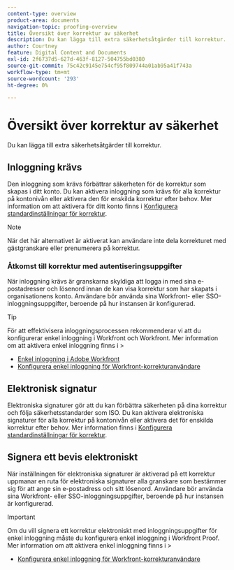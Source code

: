 ```yaml
---
content-type: overview
product-area: documents
navigation-topic: proofing-overview
title: Översikt över korrektur av säkerhet
description: Du kan lägga till extra säkerhetsåtgärder till korrektur.
author: Courtney
feature: Digital Content and Documents
exl-id: 2f6737d5-627d-463f-8127-504755bd0380
source-git-commit: 75c42c9145e754cf95f809744a01ab95a41f743a
workflow-type: tm+mt
source-wordcount: '293'
ht-degree: 0%

---
```


# Översikt över korrektur av säkerhet

Du kan lägga till extra säkerhetsåtgärder till korrektur.

## Inloggning krävs

Den inloggning som krävs förbättrar säkerheten för de korrektur som skapas i ditt konto. Du kan aktivera inloggning som krävs för alla korrektur på kontonivån eller aktivera den för enskilda korrektur efter behov. Mer information om att aktivera för ditt konto finns i [Konfigurera standardinställningar för korrektur](/help/quicksilver/administration-and-setup/manage-workfront/configure-proofing/configure-default-proof-settings.md).

>[!NOTE]
>
>När det här alternativet är aktiverat kan användare inte dela korrekturet med gästgranskare eller prenumerera på korrektur.

### Åtkomst till korrektur med autentiseringsuppgifter

När inloggning krävs är granskarna skyldiga att logga in med sina e-postadresser och lösenord innan de kan visa korrektur som har skapats i organisationens konto. Användare bör använda sina Workfront- eller SSO-inloggningsuppgifter, beroende på hur instansen är konfigurerad.

>[!TIP]
>
>För att effektivisera inloggningsprocessen rekommenderar vi att du konfigurerar enkel inloggning i Workfront och Workfront. Mer information om att aktivera enkel inloggning finns i >
>* [Enkel inloggning i Adobe Workfront](../../../administration-and-setup/add-users/single-sign-on/single-sign-on.md)
>* [Konfigurera enkel inloggning för Workfront-korrekturanvändare](../../../workfront-proof/wp-acct-admin/account-settings/configure-sso-for-wp-users.md)
>


## Elektronisk signatur

Elektroniska signaturer gör att du kan förbättra säkerheten på dina korrektur och följa säkerhetsstandarder som ISO. Du kan aktivera elektroniska signaturer för alla korrektur på kontonivån eller aktivera det för enskilda korrektur efter behov. Mer information finns i [Konfigurera standardinställningar för korrektur](/help/quicksilver/administration-and-setup/manage-workfront/configure-proofing/configure-default-proof-settings.md).

## Signera ett bevis elektroniskt

När inställningen för elektroniska signaturer är aktiverad på ett korrektur uppmanar en ruta för elektroniska signaturer alla granskare som bestämmer sig för att ange sin e-postadress och sitt lösenord. Användare bör använda sina Workfront- eller SSO-inloggningsuppgifter, beroende på hur instansen är konfigurerad.

>[!IMPORTANT]
>
>Om du vill signera ett korrektur elektroniskt med inloggningsuppgifter för enkel inloggning måste du konfigurera enkel inloggning i Workfront Proof. Mer information om att aktivera enkel inloggning finns i >
>* [Konfigurera enkel inloggning för Workfront-korrekturanvändare](../../../workfront-proof/wp-acct-admin/account-settings/configure-sso-for-wp-users.md)
>

